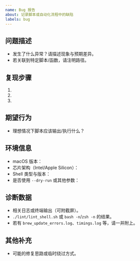 ```yaml
---
name: Bug 报告
about: 记录脚本或自动化流程中的缺陷
labels: bug
---
```


## 问题描述
- 发生了什么异常？请描述现象与预期差异。
- 若关联到特定脚本/函数，请注明路径。

## 复现步骤
1. 
2. 
3. 

## 期望行为
- 理想情况下脚本应该输出/执行什么？

## 环境信息
- macOS 版本：
- 芯片架构（Intel/Apple Silicon）：
- Shell 类型与版本：
- 是否使用 `--dry-run` 或其他参数：

## 诊断数据
- 相关日志或终端输出（可附截屏）。
- `./lint/lint_shell.sh` 或 `bash -n`/`zsh -n` 的结果。
- 若有 `brew_update_errors.log`、`timings.log` 等，请一并附上。

## 其他补充
- 可能的修复思路或临时绕过方式。
